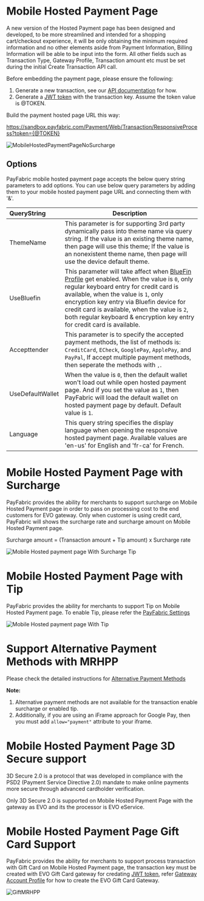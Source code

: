 Mobile Hosted Payment Page
==========================
A new version of the Hosted Payment page has been designed and developed, to be more streamlined and intended for a shopping cart/checkout experience, it will be only obtaining the minimum required information and no other elements aside from Payment Information, Billing Information will be able to be input into the form.  All other fields such as Transaction Type, Gateway Profile, Transaction amount etc must be set during the initial Create Transaction API call.

Before embedding the payment page, please ensure the following:

1. Generate a new transaction, see our [API documentation](../../../../PayFabric-APIs/blob/master/PayFabric/Sections/Transactions.md#create-a-transaction) for how. 
2. Generate a [JWT token](../../../../PayFabric-APIs/blob/master/PayFabric/Sections/JWTToken.md) with the transaction key.  Assume the token value is @TOKEN.

Build the payment hosted page URL this way:

https://sandbox.payfabric.com/Payment/Web/Transaction/ResponsiveProcess?token={@TOKEN}
 
![MobileHostedPaymentPageNoSurcharge](https://raw.githubusercontent.com/PayFabric/Portal/master/PayFabric/Sections/Screenshots/MobileHostedPaymentPageNoSurcharge.png "MobileHostedPaymentPageNoSurcharge") 

Options
-------

PayFabric mobile hosted payment page accepts the below query string parameters to add options. You can use below query parameters by adding them to your mobile hosted payment page URL and connecting them with '&'.

>
| QueryString| Description | 
| :------------- | ------------- | 
|ThemeName|This parameter is for supporting 3rd party dynamically pass into theme name via query string. If the value is an existing theme name, then page will use this theme; If the value is an nonexistent theme name, then page will use the device default theme.|
|UseBluefin|This parameter will take affect when [BlueFin Profile](https://github.com/PayFabric/Portal/blob/master/PayFabric/Sections/Bluefin.md) get enabled. When the value is `0`, only regular keyboard entry for credit card is available, when the value is `1`, only encryption key entry via Bluefin device for credit card is available, when the value is `2`, both regular keyboard & encryption key entry for credit card is available.|
|Accepttender|This parameter is to specify the accepted payment methods, the list of methods is: `CreditCard`, `ECheck`, `GooglePay`, `ApplePay`, and `PayPal`, If accept multiple payment methods, then seperate the methods with <kbd><samp>,</samp></kbd>.|
|UseDefaultWallet|When the value is `0`, then the default wallet won't load out while open hosted payment page. And if you set the value as `1`, then PayFabric will load the default wallet on hosted payment page by default.  Default value is `1`.|
|Language|This query string specifies the display language when opening the responsive hosted payment page. Available values are 'en-us' for English and 'fr-ca' for French.|


Mobile Hosted Payment Page with Surcharge
===================================
PayFabric provides the ability for merchants to support surcharge on Mobile Hosted Payment page in order to pass on processing cost to the end customers for EVO gateway.
Only when customer is using credit card, PayFabric will shows the surcharge rate and surcharge amount on Mobile Hosted Payment page.

Surcharge amount = (Transaction amount + Tip amount) x Surcharge rate

![Mobile Hosted payment page With Surcharge Tip](https://raw.githubusercontent.com/PayFabric/Portal/master/PayFabric/Sections/Screenshots/MobileHostedPaymentPageWithSurchargeTip.png "Mobile Hosted payment page With Surcharge Tip")


Mobile Hosted Payment Page with Tip 
===================================
PayFabric provides the ability for merchants to support Tip on Mobile Hosted Payment page. To enable Tip, please refer the [PayFabric Settings](https://github.com/PayFabric/Portal/blob/master/PayFabric/Sections/PayFabric%20Settings.md#transaction-options)

![Mobile Hosted payment page With Tip](https://raw.githubusercontent.com/PayFabric/Portal/master/PayFabric/Sections/Screenshots/MobileHostedPaymentPageWithTip.png "Mobile Hosted payment page With Tip")

Support Alternative Payment Methods with MRHPP
================================
Please check the detailed instructions for [Alternative Payment Methods](https://github.com/PayFabric/Portal/blob/master/PayFabric/Sections/APM.md)

<b>Note:</b> 
1. Alternative payment methods are not available for the transaction enable surcharge or enabled tip.
2. Additionally, if you are using an iFrame approach for Google Pay, then you must add `allow="payment"` attribute to your iframe.

Mobile Hosted Payment Page 3D Secure support
======================================
3D Secure 2.0 is a protocol that was developed in compliance with the PSD2 (Payment Service Directive 2.0) mandate to make online payments more secure through advanced cardholder verification. 

Only 3D Secure 2.0 is supported on Mobile Hosted Payment Page with the gateway as EVO and its the processor is EVO eService.

Mobile Hosted Payment Page Gift Card Support
======================================
PayFabric provides the ability for merchants to support process transaction with Gift Card on Mobile Hosted Payment page, the transaction key must be created with EVO Gift Card gateway for credating [JWT token](../../../../PayFabric-APIs/blob/master/PayFabric/Sections/JWTToken.md), refer [Gateway Account Profile](https://github.com/PayFabric/Portal/blob/master/PayFabric/Sections/Gateway%20Configuration.md#evo) for how to create the EVO Gift Card Gateway.

![GiftMRHPP](https://github.com/PayFabric/Portal/blob/master/PayFabric/Sections/Screenshots/GiftCardMRHPP.png)
